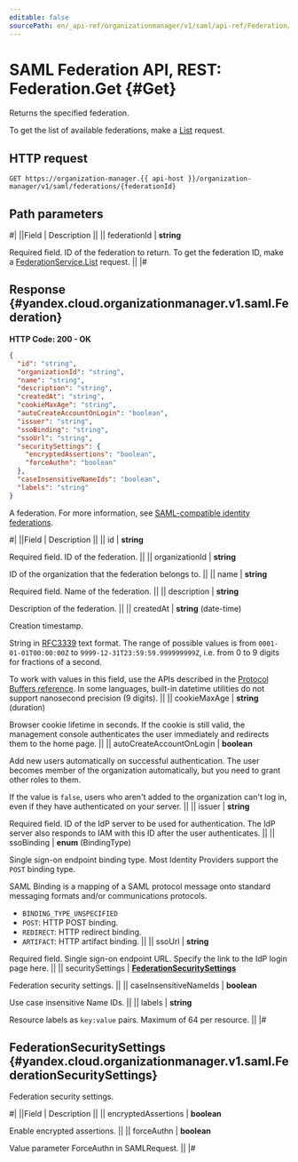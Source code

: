 ```yaml
---
editable: false
sourcePath: en/_api-ref/organizationmanager/v1/saml/api-ref/Federation/get.md
---
```


# SAML Federation API, REST: Federation.Get {#Get}

Returns the specified federation.

To get the list of available federations, make a [List](/docs/organization/api-ref/Federation/list#List) request.

## HTTP request

```
GET https://organization-manager.{{ api-host }}/organization-manager/v1/saml/federations/{federationId}
```

## Path parameters

#|
||Field | Description ||
|| federationId | **string**

Required field. ID of the federation to return.
To get the federation ID, make a [FederationService.List](/docs/organization/api-ref/Federation/list#List) request. ||
|#

## Response {#yandex.cloud.organizationmanager.v1.saml.Federation}

**HTTP Code: 200 - OK**

```json
{
  "id": "string",
  "organizationId": "string",
  "name": "string",
  "description": "string",
  "createdAt": "string",
  "cookieMaxAge": "string",
  "autoCreateAccountOnLogin": "boolean",
  "issuer": "string",
  "ssoBinding": "string",
  "ssoUrl": "string",
  "securitySettings": {
    "encryptedAssertions": "boolean",
    "forceAuthn": "boolean"
  },
  "caseInsensitiveNameIds": "boolean",
  "labels": "string"
}
```

A federation.
For more information, see [SAML-compatible identity federations](/docs/iam/concepts/federations).

#|
||Field | Description ||
|| id | **string**

Required field. ID of the federation. ||
|| organizationId | **string**

ID of the organization that the federation belongs to. ||
|| name | **string**

Required field. Name of the federation. ||
|| description | **string**

Description of the federation. ||
|| createdAt | **string** (date-time)

Creation timestamp.

String in [RFC3339](https://www.ietf.org/rfc/rfc3339.txt) text format. The range of possible values is from
`0001-01-01T00:00:00Z` to `9999-12-31T23:59:59.999999999Z`, i.e. from 0 to 9 digits for fractions of a second.

To work with values in this field, use the APIs described in the
[Protocol Buffers reference](https://developers.google.com/protocol-buffers/docs/reference/overview).
In some languages, built-in datetime utilities do not support nanosecond precision (9 digits). ||
|| cookieMaxAge | **string** (duration)

Browser cookie lifetime in seconds.
If the cookie is still valid, the management console
authenticates the user immediately and redirects them to the home page. ||
|| autoCreateAccountOnLogin | **boolean**

Add new users automatically on successful authentication.
The user becomes member of the organization automatically,
but you need to grant other roles to them.

If the value is `false`, users who aren't added to the organization
can't log in, even if they have authenticated on your server. ||
|| issuer | **string**

Required field. ID of the IdP server to be used for authentication.
The IdP server also responds to IAM with this ID after the user authenticates. ||
|| ssoBinding | **enum** (BindingType)

Single sign-on endpoint binding type. Most Identity Providers support the `POST` binding type.

SAML Binding is a mapping of a SAML protocol message onto standard messaging
formats and/or communications protocols.

- `BINDING_TYPE_UNSPECIFIED`
- `POST`: HTTP POST binding.
- `REDIRECT`: HTTP redirect binding.
- `ARTIFACT`: HTTP artifact binding. ||
|| ssoUrl | **string**

Required field. Single sign-on endpoint URL.
Specify the link to the IdP login page here. ||
|| securitySettings | **[FederationSecuritySettings](#yandex.cloud.organizationmanager.v1.saml.FederationSecuritySettings)**

Federation security settings. ||
|| caseInsensitiveNameIds | **boolean**

Use case insensitive Name IDs. ||
|| labels | **string**

Resource labels as `` key:value `` pairs. Maximum of 64 per resource. ||
|#

## FederationSecuritySettings {#yandex.cloud.organizationmanager.v1.saml.FederationSecuritySettings}

Federation security settings.

#|
||Field | Description ||
|| encryptedAssertions | **boolean**

Enable encrypted assertions. ||
|| forceAuthn | **boolean**

Value parameter ForceAuthn in SAMLRequest. ||
|#